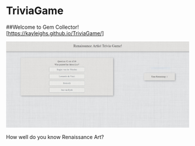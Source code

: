 # TriviaGame

##Welcome to Gem Collector!
<br>
[https://kayleighs.github.io/TriviaGame/]

<img src="assets/images/Capture.JPG" width="500">

How well do you know Renaissance Art?